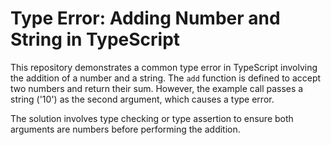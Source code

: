 # Type Error: Adding Number and String in TypeScript

This repository demonstrates a common type error in TypeScript involving the addition of a number and a string. The `add` function is defined to accept two numbers and return their sum. However, the example call passes a string ('10') as the second argument, which causes a type error.

The solution involves type checking or type assertion to ensure both arguments are numbers before performing the addition.